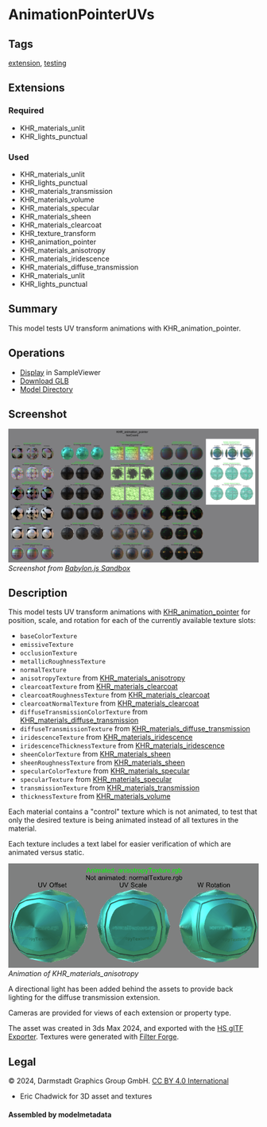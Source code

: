 # AnimationPointerUVs

## Tags

[extension](../../Models-extension.md), [testing](../../Models-testing.md)

## Extensions

### Required

* KHR_materials_unlit
* KHR_lights_punctual

### Used

* KHR_materials_unlit
* KHR_lights_punctual
* KHR_materials_transmission
* KHR_materials_volume
* KHR_materials_specular
* KHR_materials_sheen
* KHR_materials_clearcoat
* KHR_texture_transform
* KHR_animation_pointer
* KHR_materials_anisotropy
* KHR_materials_iridescence
* KHR_materials_diffuse_transmission
* KHR_materials_unlit
* KHR_lights_punctual

## Summary

This model tests UV transform animations with KHR_animation_pointer.

## Operations

* [Display](https://github.khronos.org/glTF-Sample-Viewer-Release/?model=https://raw.GithubUserContent.com/KhronosGroup/glTF-Sample-Assets/main/./Models/AnimationPointerUVs/glTF-Binary/AnimationPointerUVs.glb) in SampleViewer
* [Download GLB](https://raw.GithubUserContent.com/KhronosGroup/glTF-Sample-Assets/main/./Models/AnimationPointerUVs/glTF-Binary/AnimationPointerUVs.glb)
* [Model Directory](./)

## Screenshot

![screenshot](screenshot/screenshot_Large.jpg)
<br clear="all"/>_Screenshot from [Babylon.js Sandbox](https://sandbox.babylonjs.com/)_

## Description

This model tests UV transform animations with [KHR_animation_pointer](https://github.com/KhronosGroup/glTF/blob/main/extensions/2.0/Khronos/KHR_animation_pointer/README.md) for position, scale, and rotation for each of the currently available texture slots:
* `baseColorTexture`
* `emissiveTexture`
* `occlusionTexture`
* `metallicRoughnessTexture`
* `normalTexture`
* `anisotropyTexture` from [KHR_materials_anisotropy](https://github.com/KhronosGroup/glTF/blob/main/extensions/2.0/Khronos/KHR_materials_anisotropy/README.md)
* `clearcoatTexture` from [KHR_materials_clearcoat](https://github.com/KhronosGroup/glTF/blob/main/extensions/2.0/Khronos/KHR_materials_clearcoat/README.md)
* `clearcoatRoughnessTexture` from [KHR_materials_clearcoat](https://github.com/KhronosGroup/glTF/blob/main/extensions/2.0/Khronos/KHR_materials_clearcoat/README.md)
* `clearcoatNormalTexture` from [KHR_materials_clearcoat](https://github.com/KhronosGroup/glTF/blob/main/extensions/2.0/Khronos/KHR_materials_clearcoat/README.md)
* `diffuseTransmissionColorTexture` from [KHR_materials_diffuse_transmission](https://github.com/KhronosGroup/glTF/pull/1825)
* `diffuseTransmissionTexture` from [KHR_materials_diffuse_transmission](https://github.com/KhronosGroup/glTF/pull/1825)
* `iridescenceTexture` from [KHR_materials_iridescence](https://github.com/KhronosGroup/glTF/blob/main/extensions/2.0/Khronos/KHR_materials_iridescence/README.md)
* `iridescenceThicknessTexture` from [KHR_materials_iridescence](https://github.com/KhronosGroup/glTF/blob/main/extensions/2.0/Khronos/KHR_materials_iridescence/README.md)
* `sheenColorTexture` from [KHR_materials_sheen](https://github.com/KhronosGroup/glTF/blob/main/extensions/2.0/Khronos/KHR_materials_sheen/README.md)
* `sheenRoughnessTexture` from [KHR_materials_sheen](https://github.com/KhronosGroup/glTF/blob/main/extensions/2.0/Khronos/KHR_materials_sheen/README.md)
* `specularColorTexture` from [KHR_materials_specular](https://github.com/KhronosGroup/glTF/blob/main/extensions/2.0/Khronos/KHR_materials_specular/README.md)
* `specularTexture` from [KHR_materials_specular](https://github.com/KhronosGroup/glTF/blob/main/extensions/2.0/Khronos/KHR_materials_specular/README.md)
* `transmissionTexture` from [KHR_materials_transmission](https://github.com/KhronosGroup/glTF/blob/main/extensions/2.0/Khronos/KHR_materials_transmission/README.md)
* `thicknessTexture` from [KHR_materials_volume](https://github.com/KhronosGroup/glTF/blob/main/extensions/2.0/Khronos/KHR_materials_volume/README.md)

Each material contains a "control" texture which is not animated, to test that only the desired texture is being animated instead of all textures in the material. 

Each texture includes a text label for easier verification of which are animated versus static. 

![screenshot](screenshot/anisotropyAnimated.gif)
<br clear="all"/>_Animation of KHR_materials_anisotropy_

A directional light has been added behind the assets to provide back lighting for the diffuse transmission extension.

Cameras are provided for views of each extension or property type.

The asset was created in 3ds Max 2024, and exported with the [HS glTF Exporter](https://nu1963u.wixsite.com/custom3dsmax/gltfpluginfor3dsmax). Textures were generated with [Filter Forge](https://www.filterforge.com/).

## Legal

&copy; 2024, Darmstadt Graphics Group GmbH. [CC BY 4.0 International](https://creativecommons.org/licenses/by/4.0/legalcode)

 - Eric Chadwick for 3D asset and textures

#### Assembled by modelmetadata